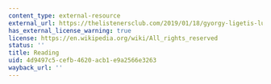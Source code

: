 ```yaml
---
content_type: external-resource
external_url: https://thelistenersclub.com/2019/01/18/gyorgy-ligetis-lux-aeterna-the-ethereal-land-of-micropolyphony/#:~:text=Lux%20Aeterna%20for%20sixteen%2Dpart,perceptions%20of%20time%20and%20space
has_external_license_warning: true
license: https://en.wikipedia.org/wiki/All_rights_reserved
status: ''
title: Reading
uid: 4d9497c5-cefb-4620-acb1-e9a2566e3263
wayback_url: ''
---
```

